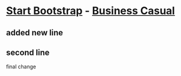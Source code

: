 # [Start Bootstrap](http://startbootstrap.com/) - [Business Casual](http://startbootstrap.com/template-overviews/business-casual/)

## added new line
## second line
final change
